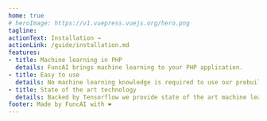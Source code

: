 ```yaml
---
home: true
# heroImage: https://v1.vuepress.vuejs.org/hero.png
tagline: 
actionText: Installation →
actionLink: /guide/installation.md
features:
- title: Machine learning in PHP
  details: FuncAI brings machine learning to your PHP application.
- title: Easy to use
  details: No machine learning knowledge is required to use our prebuild applications.
- title: State of the art technology
  details: Backed by Tensorflow we provide state of the art machine learning models for PHP.
footer: Made by FuncAI with ❤️
---
```

